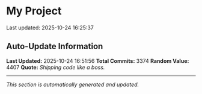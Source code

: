 # My Project


Last updated: 2025-10-24 16:25:37





















































































































































































































































































































































































































































































































































































































































































































































































































































































































































































































































































































































































































































































































































































































































































































































































































































































































































































































































































































































































































































































































































































































































































































































































































































































































































































































































































































































































































































































































































































































































































































































































































































































































































































































































































































































































































































































































































































































































































































## Auto-Update Information

**Last Updated:** 2025-10-24 16:51:56
**Total Commits:** 3374
**Random Value:** 4407
**Quote:** _Shipping code like a boss._

---
_This section is automatically generated and updated._